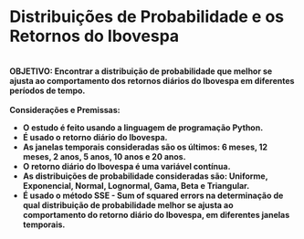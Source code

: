 # Distribuições de Probabilidade e os Retornos do Ibovespa
<br>
<b>OBJETIVO: Encontrar a distribuição de probabilidade que melhor se ajusta ao comportamento dos retornos diários do Ibovespa em diferentes períodos de tempo.</b>
<br><br>
<b>Considerações e Premissas:</b>
<ul>
<li><b>O estudo é feito usando a linguagem de programação Python.</b></li>
<li><b>É usado o retorno diário do Ibovespa.</b></li>
<li><b>As janelas temporais consideradas são os últimos: 6 meses, 12 meses, 2 anos, 5 anos, 10 anos e 20 anos.</b></li>
<li><b>O retorno diário do Ibovespa é uma variável contínua.</b></li>
<li><b>As distribuições de probabilidade consideradas são: Uniforme, Exponencial, Normal, Lognormal, Gama, Beta e Triangular.</b></li>
<li><b>É usado o método SSE - Sum of squared errors na determinação de qual distribuição de probabilidade melhor se ajusta ao comportamento do retorno diário do Ibovespa, em diferentes janelas temporais.</b></li>
</ul>
